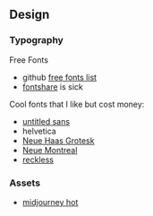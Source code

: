
## Design

### Typography

Free Fonts
- github [free fonts list](https://github.com/brabadu/awesome-fonts?tab=readme-ov-file#free-fonts)
- [fontshare](https://www.fontshare.com/) is sick

Cool fonts that I like but cost money:
- [untitled sans](https://untitledsans.com/)
- helvetica
- [Neue Haas Grotesk](https://commercialtype.com/catalog/neue_haas_grotesk)
- [Neue Montreal](https://pangrampangram.com/products/neue-montreal)
- [reckless](https://displaay.net/typeface/reckless-collection/reckless/)

### Assets
- [midjourney hot](https://www.midjourney.com/explore?tab=hot)